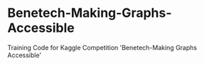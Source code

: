 # Benetech-Making-Graphs-Accessible
Training Code for Kaggle Competition 'Benetech-Making Graphs Accessible'

